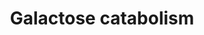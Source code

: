 ---
authors:
- ReactomeTeam
description: The main sources of galactose in the human diet are milk and milk products.
  The disaccharide lactose from these sources is hydrolyzed in the intestine to its
  constituent monosaccharides, glucose and galactose. Galactose is metabolized primarily
  in the liver in a sequence of three reactions that yield one molecule of glucose
  1-phosphate per molecule of galactose. First, it is phosphorylated to yield galactose
  1-phosphate. Then, galactose 1-phosphate and UDP-glucose react to form UDP-galactose
  and glucose 1-phosphate, and UDP-galactose undergoes epimerization to form UDP-glucose.
  In a reaction shared with other pathways, glucose 1-phosphate can be converted into
  glucose 6-phosphate (Holton et al. 2001; Elsas and Lai 2001).  View original pathway
  at [http://www.reactome.org/PathwayBrowser/#DIAGRAM=70370 Reactome].
last-edited: 2021-01-25
organisms:
- Homo sapiens
redirect_from:
- /index.php/Pathway:WP4126
- /instance/WP4126
schema-jsonld:
- '@context': https://schema.org/
  '@id': https://wikipathways.github.io/pathways/WP4126.html
  '@type': Dataset
  creator:
    '@type': Organization
    name: WikiPathways
  description: The main sources of galactose in the human diet are milk and milk products.
    The disaccharide lactose from these sources is hydrolyzed in the intestine to
    its constituent monosaccharides, glucose and galactose. Galactose is metabolized
    primarily in the liver in a sequence of three reactions that yield one molecule
    of glucose 1-phosphate per molecule of galactose. First, it is phosphorylated
    to yield galactose 1-phosphate. Then, galactose 1-phosphate and UDP-glucose react
    to form UDP-galactose and glucose 1-phosphate, and UDP-galactose undergoes epimerization
    to form UDP-glucose. In a reaction shared with other pathways, glucose 1-phosphate
    can be converted into glucose 6-phosphate (Holton et al. 2001; Elsas and Lai 2001).  View
    original pathway at [http://www.reactome.org/PathwayBrowser/#DIAGRAM=70370 Reactome].
  keywords:
  - Gal1P
  - UDP-Glc
  - G6P
  - Gal
  - G1P
  - UDP-Gal
  - 'GALE '
  - 'Mg2+ '
  - GALE:NAD+ dimer
  - GALK1
  - 'NAD+ '
  - PGM:Mg2+
  - 'PGM2L1 '
  - GALT
  - ADP
  - 'PGM2 '
  - ATP
  license: CC0
  name: Galactose catabolism
seo: CreativeWork
title: Galactose catabolism
wpid: WP4126
---